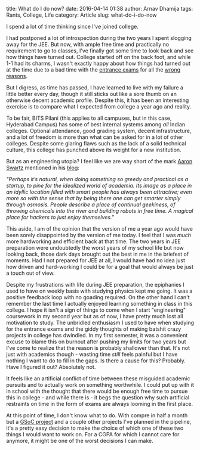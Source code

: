 title: What do I do now?
date: 2016-04-14 01:38
author: Arnav Dhamija
tags: Rants, College, Life
category: Article
slug: what-do-i-do-now

I spend a lot of time thinking since I've joined college.  

I had postponed a lot of introspection during the two years I spent slogging
away for the JEE. But now, with ample free time and practically no requirement
to go to classes, I've finally got some time to look back and see how things
have turned out. College started off on the back foot, and while 1-1 had its
charms, I wasn't exactly happy about how things had turned out at the time due
to a bad time with the [entrance exams]({filename}/2015-06-17-t2-years-and-counting-iit-jee.md#entrancexams) for all the
[wrong]({filename}/2015-06-17-t2-years-and-counting-iit-jee.md#bitsat) [reasons]({filename}/2015-06-17-t2-years-and-counting-iit-jee.md#screwup0).  

But I digress, as time has passed, I have learned to live with my failure a
little better every day, though it still sticks out like a sore thumb on an
otherwise decent academic profile. Despite this, it has been an interesting
exercise is to compare what I expected from college a year ago and reality.  

To be fair, BITS Pilani (this applies to all campuses, but in this case,
Hyderabad Campus) has some of best internal systems among _all_ Indian
colleges. Optional attendance, good grading system, decent infrastructure, and
a lot of freedom is more than what can be asked for in a lot of other colleges.
Despite some glaring flaws such as the lack of a solid technical culture, this
college has punched above its weight for a new institution.  

But as an engineering utopia? I feel like we are way short of the mark [Aaron](http://www.slate.com/articles/technology/technology/2013/02/aaron_swartz_he_wanted_to_save_the_world_why_couldn_t_he_save_himself.html) [Swartz](https://www.youtube.com/watch?v=9vz06QO3UkQ&nohtml5=False) mentioned
in his [blog](http://www.aaronsw.com/weblog/visitingmit):  

_"Perhaps it’s natural, when doing something so greedy and practical as a
startup, to pine for the idealized world of academia. Its image as a place in
an idyllic location filled with smart people has always been attractive; even
more so with the sense that by being there one can get smarter simply through
osmosis. People describe a place of continual geekiness, of throwing chemicals
into the river and building robots in free time. A magical place for hackers
to just enjoy themselves."_  

This aside, I am of the opinion that the version of me a year ago would have
been sorely disappointed by the version of me today. I feel that I was _much_
more hardworking and efficient back at that time. The two years in JEE
preparation were undoubtedly the worst years of my school life but now looking
back, those dark days brought out the best in me in the briefest of
moments. Had I not prepared for JEE at all, I would have had no idea just how driven and hard-working I could be
for a goal that would always be just a touch out of view.  

Despite my frustrations with life during JEE preparation, the epiphanies I
used to have on weekly basis with studying physics kept me going.
It was a positive feedback loop with no goading required. On the other hand I
can't remember the last time I actually enjoyed learning something in class in
this college. I hope it isn't a sign of things to come when I start
"engineering" coursework in my second year but as of now, I have pretty much lost all
motivation to study.  The unbridled enthusiasm I used to have when studying
for the entrance exams and the giddy thoughts of making batshit crazy projects in
college has dwindled. In my first semester, it was a convenient excuse to
blame this on burnout after pushing my limits for two years but I've come to
realize that the reason is probably shallower than that. It's not just with
academics though - wasting time _still_ feels painful but I have nothing I
want to do to fill in the gaps. Is there a cause for this? Probably. Have I
figured it out? Absolutely not.  

It feels like an artificial conflict of time between these misguided academic
pursuits and to actually work on something worthwhile. I could put up with
it in school with the thought that there would be enough free time to pursue
this in college - and while there is - it begs the question why such
artificial restraints on time in the form of exams are always looming in the
first place.  

At this point of time, I don't know what to do. With compre in half a month
but a [GSoC project](https://goo.gl/BYOWdG) and a couple other projects I've
planned in the pipeline, it's a pretty easy decision to make the choice of
which one of these two things I would want to work on. For a CGPA for which I
cannot care for anymore, it might be one of the worst decisions I can make.
